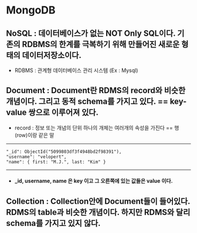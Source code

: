 # MongoDB

## NoSQL : 데이터베이스가 없는 NOT Only SQL이다. 기존의 RDBMS의 한계를 극복하기 위해 만들어진 새로운 형태의 데이터저장소이다.
 * RDBMS : 관계형 데이터베이스 관리 시스템 (Ex : Mysql)

 ## Document : Document란 RDMS의 record와 비슷한 개념이다. 그리고 동적 schema를 가지고 있다. == key-value 쌍으로 이루어져 있다. 
 * record : 정보 또는 개념의 단위 하나의 개체는 여러개의 속성을 가진다 == 행(row)이랑 같은 말
 ---
 ```
 "_id": ObjectId("5099803df3f4948bd2f98391"),
"username": "velopert",
"name": { first: "M.J.", last: "Kim" }
```
---
-   ####  _id, username, name 은 key 이고 그 오른쪽에 있는 값들은 value 이다.

## Collection : Collection안에 Document들이 들어있다. RDMS의 table과 비슷한 개념이다. 하지만 RDMS와 달리 schema를 가지고 있지 않다. 